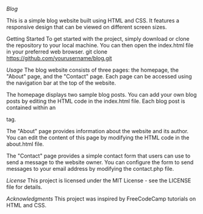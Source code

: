 *Blog*

This is a simple blog website built using HTML and CSS. It features a responsive design that can be viewed on different screen sizes.

Getting Started
To get started with the project, simply download or clone the repository to your local machine. You can then open the index.html file in your preferred web browser.
git clone https://github.com/yourusername/blog.git 

*Usage*
The blog website consists of three pages: the homepage, the "About" page, and the "Contact" page. Each page can be accessed using the navigation bar at the top of the website.

The homepage displays two sample blog posts. You can add your own blog posts by editing the HTML code in the index.html file. Each blog post is contained within an <article> tag.

The "About" page provides information about the website and its author. You can edit the content of this page by modifying the HTML code in the about.html file.

The "Contact" page provides a simple contact form that users can use to send a message to the website owner. You can configure the form to send messages to your email address by modifying the contact.php file.

*License*
This project is licensed under the MIT License - see the LICENSE file for details.

*Acknowledgments*
This project was inspired by FreeCodeCamp tutorials on HTML and CSS.
